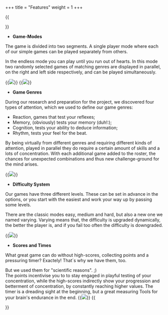 +++
title = "Features"
weight = 1
+++

{{<section title="Features">}}

* **Game-Modes**

The game is divided into two segments. A single player mode where each of our simple games can be played separately from others. 

In the endless mode you can play until you run out of hearts. In this mode two randomly selected games of matching genres are displayed in parallel, on the right and left side respectively, and can be played simultaneously. 

{{<image src="Modus.png" caption="The skilled ones should start with the Parallel-Mode.">}}
{{<image src="Ingame.png" caption="The Parallel-Mode in Action">}}

* **Game Genres**

During our research and preparation for the project, we discovered four types of attention, which we used to define our game genres: 
+ Reaction, games that test your reflexes; 
+ Memory, (obviously) tests your memory (duh!:); 
+ Cognition, tests your ability to deduce information; 
+ Rhythm, tests your feel for the beat.

By being virtually from different genres and requiring different kinds of attention, played in parallel they do require a certain amount of skills and a lots of concentration. With each additional game added to the roster, the chances for unexpected combinations and thus new challenge-ground for the mind arises.

{{<image src="Minigames.png" caption="Pick your challenge">}}

* **Difficulty System**

Our games have three different levels. These can be set in advance in the options, or you start with the easiest and work your way up by passing some levels.

There are the classic modes easy, medium and hard, but also a new one we named varying. Varying means that, the difficulty is upgraded dynamically, the better the player is, and if you fail too often the difficulty is downgraded.

{{<image src="Difficulties.png" caption="Lots of options to choose from">}}

* **Scores and Times**

What great game can do without high-scores, collecting points and a pressuring timer? Exactely! That´s why we have them, too. 

But we used them for "scientific reasons". ;) <br>
The points incentivise you to to stay engaged in playful testing of your concentration, while the high-scores indirectly show your progression and betterment of concentration, by constantly reaching higher values. The timer is a dreading sight at the beginning, but a great measuring Tools for your brain's endurance in the end. 
{{<image src="Highscore3.png" caption="This is our scoreboard, where you can challenge your skills and friends ;)">}}
{{</section>}}